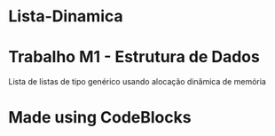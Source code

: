 # Lista-Dinamica
# Trabalho M1 - Estrutura de Dados
Lista de listas de tipo genérico usando alocação dinâmica de memória

# Made using CodeBlocks
